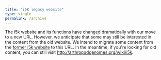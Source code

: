 ```yaml
---
title: "i5K legacy website"
type: single
permalink: /archive
---
```


The i5k website and its functions have changed dramatically with our move to a new URL. However, we anticipate that some may still be interested in the content from the old website. We intend to migrate some content from the [former i5k website](http://arthropodgenomes.org/wiki/i5k) to this URL. In the meantime, if you're looking for old content, you can still visit http://arthropodgenomes.org/wiki/i5k. 
